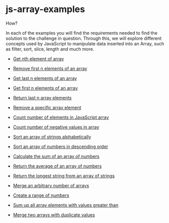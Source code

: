 # js-array-examples

How?

In each of the examples you will find the requirements needed to find the solution to the challenge in question. Through this, we will explore different concepts used by JavaScript to manipulate data inserted into an Array, such as filter, sort, slice, length and much more.

- [Get nth element of array](https://github.com/Camilacslopes/js-array-examples/blob/main/nthElement.js)

- [Remove first n elements of an array](https://github.com/Camilacslopes/js-array-examples/blob/main/removeFirst.js)

- [Get last n elements of an array](https://github.com/Camilacslopes/js-array-examples/blob/main/getLast.js)

- [Get first n elements of an array](https://github.com/Camilacslopes/js-array-examples/blob/main/getFirst.js)

- [Return last n array elements](https://github.com/Camilacslopes/js-array-examples/blob/main/returnLast.js)

- [Remove a specific array element](https://github.com/Camilacslopes/js-array-examples/blob/main/removeElement.js)

- [Count number of elements in JavaScript array](https://github.com/Camilacslopes/js-array-examples/blob/main/countArray.js)

- [Count number of negative values in array](https://github.com/Camilacslopes/js-array-examples/blob/main/countNegative.js)

- [Sort an array of strings alphabetically](https://github.com/Camilacslopes/js-array-examples/blob/main/sortAlphabetic.js)

- [Sort an array of numbers in descending order](https://github.com/Camilacslopes/js-array-examples/blob/main/sortDesc.js)

- [Calculate the sum of an array of numbers](https://github.com/Camilacslopes/js-array-examples/blob/main/sumArray.js)

- [Return the average of an array of numbers](https://github.com/Camilacslopes/js-array-examples/blob/main/averageArray.js)

- [Return the longest string from an array of strings](https://github.com/Camilacslopes/js-array-examples/blob/main/longestString.js)

- [Merge an arbitrary number of arrays](https://github.com/Camilacslopes/js-array-examples/blob/main/mergeArrays.js)

- [Create a range of numbers](https://github.com/Camilacslopes/js-array-examples/blob/main/rangeArray.js)

- [Sum up all array elements with values greater than](https://github.com/Camilacslopes/js-array-examples/blob/main/sumGreater.js)

- [Merge two arrays with duplicate values](https://github.com/Camilacslopes/js-array-examples/blob/main/mergeTwoArr.js)